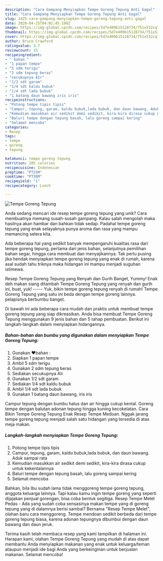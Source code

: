 ```yaml
---
description: "Cara Gampang Menyiapkan Tempe Goreng Tepung Anti Gagal"
title: "Cara Gampang Menyiapkan Tempe Goreng Tepung Anti Gagal"
slug: 2425-cara-gampang-menyiapkan-tempe-goreng-tepung-anti-gagal
date: 2020-04-25T04:02:45.198Z
image: https://img-global.cpcdn.com/recipes/5d7e409b15128734/751x532cq70/tempe-goreng-tepung-foto-resep-utama.jpg
thumbnail: https://img-global.cpcdn.com/recipes/5d7e409b15128734/751x532cq70/tempe-goreng-tepung-foto-resep-utama.jpg
cover: https://img-global.cpcdn.com/recipes/5d7e409b15128734/751x532cq70/tempe-goreng-tepung-foto-resep-utama.jpg
author: Bruce Crawford
ratingvalue: 3.7
reviewcount: 15
recipeingredient:
- " bahan "
- "1 papan tempe"
- "5 sdm terigu"
- "2 sdm tepung beras"
- "secukupnya AIr"
- "1/2 sdt garam"
- "1/4 sdt kaldu bubuk"
- "1/4 sdt lada bubuk"
- "1 batang daun bawang iris iris"
recipeinstructions:
- "Potong tempe tipis tipis"
- "Campur, tepung, garam, kaldu bubuk,lada bubuk, dan daun bawang. Aduk sampai rata"
- "Kemudian masukkan air sedikit demi sedikit, kira-kira dirasa cukup untuk kekentalannya"
- "Baluri tempe dengan tepung basah, lalu goreng sampai kering"
- "Selamat mencoba"
categories:
- Resep
tags:
- tempe
- goreng
- tepung

katakunci: tempe goreng tepung 
nutrition: 205 calories
recipecuisine: Indonesian
preptime: "PT25M"
cooktime: "PT38M"
recipeyield: "1"
recipecategory: Lunch

---
```



![Tempe Goreng Tepung](https://img-global.cpcdn.com/recipes/5d7e409b15128734/751x532cq70/tempe-goreng-tepung-foto-resep-utama.jpg)

Anda sedang mencari ide resep tempe goreng tepung yang unik? Cara membuatnya memang susah-susah gampang. Kalau salah mengolah maka hasilnya akan hambar dan bahkan tidak sedap. Padahal tempe goreng tepung yang enak selayaknya punya aroma dan rasa yang mampu memancing selera kita.

Ada beberapa hal yang sedikit banyak mempengaruhi kualitas rasa dari tempe goreng tepung, pertama dari jenis bahan, selanjutnya pemilihan bahan segar, hingga cara membuat dan menyajikannya. Tak perlu pusing jika hendak menyiapkan tempe goreng tepung yang enak di rumah, karena asal sudah tahu triknya maka hidangan ini mampu menjadi suguhan istimewa.

Resep Tempe Goreng Tepung yang Renyah dan Gurih Banget, Yummy! Enak deh makan siang ditambah Tempe Goreng Tepung yang renyah dan gurih ini, buat, yuk! ----- Yuk, bikin tempe goreng tepung renyah di rumah! Tempe Goreng Tepung yang satu ini beda dengan tempe goreng lainnya. pelapisnya berbumbu banget.


Di bawah ini ada beberapa cara mudah dan praktis untuk membuat tempe goreng tepung yang siap dikreasikan. Anda bisa membuat Tempe Goreng Tepung menggunakan 9 jenis bahan dan 5 tahap pembuatan. Berikut ini langkah-langkah dalam menyiapkan hidangannya.

<!--inarticleads1-->

##### Bahan-bahan dan bumbu yang digunakan dalam menyiapkan Tempe Goreng Tepung:

1. Gunakan  ❤️bahan :
1. Siapkan 1 papan tempe
1. Ambil 5 sdm terigu
1. Gunakan 2 sdm tepung beras
1. Sediakan secukupnya AIr
1. Gunakan 1/2 sdt garam
1. Sediakan 1/4 sdt kaldu bubuk
1. Ambil 1/4 sdt lada bubuk
1. Gunakan 1 batang daun bawang, iris iris


Campur tepung dengan bumbu halus dan air hingga cukup kental. Goreng tempe dengan balutan adonan tepung hingga kuning kecokelatan. Cara Bikin Tempe Goreng Tepung Enak Resep Tempe Medoan. Nggak jarang tempe goreng tepung menjadi salah satu hidangan yang tersedia di atas meja makan. 

<!--inarticleads2-->

##### Langkah-langkah menyiapkan Tempe Goreng Tepung:

1. Potong tempe tipis tipis
1. Campur, tepung, garam, kaldu bubuk,lada bubuk, dan daun bawang. Aduk sampai rata
1. Kemudian masukkan air sedikit demi sedikit, kira-kira dirasa cukup untuk kekentalannya
1. Baluri tempe dengan tepung basah, lalu goreng sampai kering
1. Selamat mencoba


Bahkan, bila Ibu sudah lama tidak menggoreng tempe goreng tepung, anggota keluarga lainnya. Tapi kalau kamu ingin tempe goreng yang seperti dijajakan penjual gorengan, bisa coba bentuk segitiga. Resep Tempe Melet Pedas - Ada yang sudah coba sensasinya makan tempe yang di goreng tepung yang di dalamnya berisi sambal? Bernama &#34;Resep Tempe Melet&#34;, olahan baru cara menggoreng. Tempe mendoan sedikit berbeda dari tempe goreng tepung biasa, karena adonan tepungnya dibumbui dengan daun bawang dan daun jeruk. 

Terima kasih telah membaca resep yang kami tampilkan di halaman ini. Harapan kami, olahan Tempe Goreng Tepung yang mudah di atas dapat membantu Anda menyiapkan makanan yang enak untuk keluarga/teman ataupun menjadi ide bagi Anda yang berkeinginan untuk berjualan makanan. Selamat mencoba!
